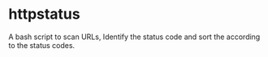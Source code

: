 # httpstatus
A bash script to scan URLs, Identify the status code and sort the according to the status codes.
